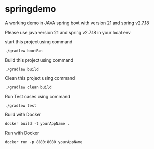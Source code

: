 # springdemo
A working demo in JAVA spring boot with version 21 and spring v2.7.18

Please use java version 21 and spring v2.7.18 in your local env

start this project using command 
```
./gradlew bootRun
```
Build this project using command
```
./gradlew build
```
Clean this project using command
```
./gradlew clean build
```
Run Test cases using command
```
./gradlew test
```

Build with Docker 
```
docker build -t yourAppName .
```
Run with Docker
```
docker run -p 8080:8080 yourAppName
```